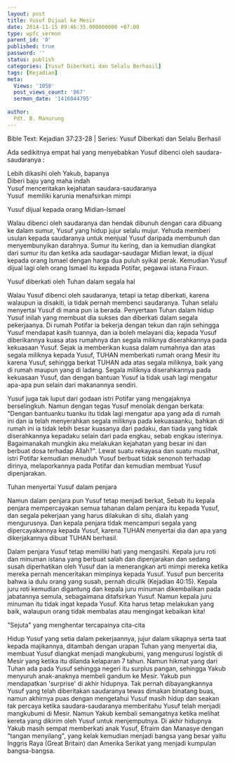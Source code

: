 ```yaml
---
layout: post
title: Yusuf Dijual ke Mesir
date: 2014-11-15 09:46:35.000000000 +07:00
type: wpfc_sermon
parent_id: '0'
published: true
password: ''
status: publish
categories: [Yusuf Diberkati dan Selalu Berhasil]
tags: [Kejadian]
meta:
  Views: '1058'
  post_views_count: '867'
  sermon_date: '1416044795'
  
author:
  Pdt. B. Manurung
---
```

<p>Bible Text: Kejadian 37:23-28 | Series: Yusuf Diberkati dan Selalu Berhasil</p>
<p>Ada sedikitnya empat hal yang menyebabkan Yusuf dibenci oleh saudara-saudaranya :</p>
<p>	Lebih dikasihi oleh Yakub, bapanya<br />
	Diberi baju yang maha indah<br />
	Yusuf menceritakan kejahatan saudara-saudaranya<br />
	Yusuf  memiliki karunia menafsirkan mimpi</p>
<p>Yusuf dijual kepada orang Midian-Ismael</p>
<p>Walau dibenci oleh saudaranya dan hendak dibunuh dengan cara dibuang ke dalam sumur, Yusuf yang hidup jujur selalu mujur. Yehuda memberi usulan kepada saudaranya untuk menjual Yusuf daripada membunuh dan menyembunyikan darahnya. Sumur itu kering, dan ia kemudian diangkat dari sumur itu dan ketika ada saudagar-saudagar Midian lewat, ia dijual kepada orang Ismael dengan harga dua puluh syikal perak. Kemudian Yusuf dijual lagi oleh orang Ismael itu kepada Potifar, pegawai istana Firaun.</p>
<p>Yusuf diberkati oleh Tuhan dalam segala hal</p>
<p>Walau Yusuf dibenci oleh saudaranya, tetapi ia tetap diberkati, karena walaupun ia disakiti, ia tidak pernah membenci saudaranya. Tuhan selalu menyertai Yusuf di mana pun ia berada. Penyertaan Tuhan dalam hidup Yusuf inilah yang membuat dia sukses dan diberkati dalam segala pekerjaanya. Di rumah Potifar ia bekerja dengan tekun dan rajin sehingga  Yusuf mendapat kasih tuannya, dan ia boleh melayani dia; kepada Yusuf diberikannya kuasa atas rumahnya dan segala miliknya diserahkannya pada kekuasaan Yusuf. Sejak ia memberikan kuasa dalam rumahnya dan atas segala miliknya kepada Yusuf, TUHAN memberkati rumah orang Mesir itu karena Yusuf, sehingga berkat TUHAN ada atas segala miliknya, baik yang di rumah maupun yang di ladang. Segala miliknya diserahkannya pada kekuasaan Yusuf, dan dengan bantuan Yusuf ia tidak usah lagi mengatur apa-apa pun selain dari makanannya sendiri.</p>
<p>Yusuf juga tak luput dari godaan istri Potifar yang mengajaknya berselingkuh. Namun dengan tegas Yusuf menolak dengan berkata: "Dengan bantuanku tuanku itu tidak lagi mengatur apa yang ada di rumah ini dan ia telah menyerahkan segala miliknya pada kekuasaanku, bahkan di rumah ini ia tidak lebih besar kuasanya dari padaku, dan tiada yang tidak diserahkannya kepadaku selain dari pada engkau, sebab engkau isterinya. Bagaimanakah mungkin aku melakukan kejahatan yang besar ini dan berbuat dosa terhadap Allah?". Lewat suatu rekayasa dan suatu muslihat, istri Potifar kemudian menuduh Yusuf berbuat tidak senonoh terhadap dirinya, melaporkannya pada Potifar dan kemudian membuat Yusuf dipenjarakan.</p>
<p>Tuhan menyertai Yusuf dalam penjara</p>
<p>Namun dalam penjara pun Yusuf tetap menjadi berkat, Sebab itu kepala penjara mempercayakan semua tahanan dalam penjara itu kepada Yusuf, dan segala pekerjaan yang harus dilakukan di situ, dialah yang mengurusnya. Dan kepala penjara tidak mencampuri segala yang dipercayakannya kepada Yusuf, karena TUHAN menyertai dia dan apa yang dikerjakannya dibuat TUHAN berhasil.</p>
<p>Dalam penjara Yusuf tetap memiliki hati yang mengasihi. Kepala juru roti dan minuman istana yang berbuat salah dan dipenjarakan dan sedang susah diperhatikan oleh Yusuf dan ia menerangkan arti mimpi mereka ketika mereka pernah menceritakan mimpinya kepada Yusuf. Yusuf pun bercerita bahwa ia dulu orang yang susah, pernah diculik (Kejadian 40:15). Kepala juru roti kemudian digantung dan kepala juru minuman dikembalikan pada jabatannya semula, sebagaimana ditafsirkan Yusuf. Namun kepala juru minuman itu tidak ingat kepada Yusuf. Kita harus tetap melakukan yang baik, walaupun orang tidak membalas atau mengingat kebaikan kita!</p>
<p>"Sejuta" yang menghentar tercapainya cita-cita </p>
<p>Hidup Yusuf yang setia dalam pekerjaannya, jujur dalam sikapnya serta taat kepada majikannya, ditambah dengan urapan Tuhan yang menyertai dia, membuat Yusuf diangkat menjadi mangkubumi, yang mengurusi logistik di Mesir yang ketika itu dilanda kelaparan 7 tahun. Namun hikmat yang dari Tuhan ada pada Yusuf sehingga negeri itu surplus pangan, sehingga Yakub menyuruh anak-anaknya membeli gandum ke Mesir. Yakub pun mendapatkan 'surprise' di akhir hidupnya. Tak pernah dibayangkannya Yusuf yang telah diberitakan saudaranya tewas dimakan binatang buas, namun akhirnya puas dengan mengetahui Yusuf masih hidup dan seakan tak percaya ketika saudara-saudaranya memberitahu Yusuf telah menjadi mangkubumi di Mesir. Namun Yakub kembali semangatnya ketika melihat kereta yang dikirim oleh Yusuf untuk menjemputnya. Di akhir hidupnya Yakub masih sempat memberkati anak Yusuf, Efraim dan Manasye dengan "tangan menyilang", yang kelak kemudian menjadi bangsa yang besar yaitu Inggris Raya (Great Britain) dan Amerika Serikat yang menjadi kumpulan bangsa-bangsa.</p>
